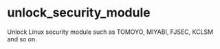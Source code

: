 unlock_security_module
======================

Unlock Linux security module such as TOMOYO, MIYABI, FJSEC, KCLSM and so on.
